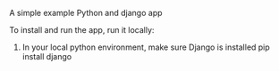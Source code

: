 A simple example Python and django app

To install and run the app, run it locally:

1) In your local python environment, make sure Django is installed
   pip install django